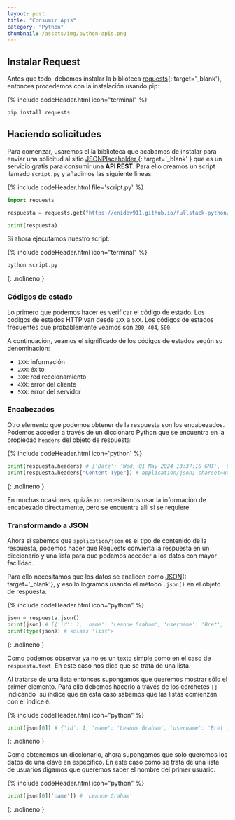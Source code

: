```yaml
---
layout: post
title: "Consumir Apis"
category: "Python"
thumbnail: /assets/img/python-apis.png
---
```


## Instalar Request

Antes que todo, debemos instalar la biblioteca [requests](https://pypi.org/project/requests/){: target='_blank'}, entonces procedemos con la instalación usando pip:

{% include codeHeader.html icon="terminal" %}
```bash
pip install requests
```

## Haciendo solicitudes

Para comenzar, usaremos el la biblioteca que acabamos de instalar para enviar una solicitud al sitio [JSONPlaceholder ](https://jsonplaceholder.typicode.com/){: target='_blank' } que es un servicio gratis para consumir una **API REST**. Para ello creamos un script llamado `script.py` y añadimos las siguiente lineas:

{% include codeHeader.html file='script.py' %}
```python
import requests

respuesta = requests.get("https://enidev911.github.io/fullstack-python/")

print(respuesta)
```

Si ahora ejecutamos nuestro script:

{% include codeHeader.html icon="terminal" %}
```bash
python script.py
```
{: .nolineno }

### Códigos de estado

Lo primero que podemos hacer es verificar el código de estado. Los códigos de estados HTTP van desde `1XX` a `5XX`. Los códigos de estados frecuentes que probablemente veamos son `200`, `404`, `500`.

A continuación, veamos el significado de los códigos de estados según su denominación:

- `1XX`: información
- `2XX`: éxito
- `3XX`: redireccionamiento
- `4XX`: error del cliente
- `5XX`: error del servidor

### Encabezados

Otro elemento que podemos obtener de la respuesta son los encabezados. Podemos acceder a través de un diccionaro Python que se encuentra en la propiedad `headers` del objeto de respuesta:

{% include codeHeader.html icon='python' %}
```python
print(respuesta.headers) # {'Date': 'Wed, 01 May 2024 13:37:15 GMT', 'Content-Type': 'application/json; charset=utf-8', 'Transfer-Encoding': 'chunked', 'Connection': 'keep-alive', 'Report-To': '{"group":"heroku-nel","max_age":3600,"endpoints":[{"url":"https://nel.heroku.com/reports?ts=1714495292&sid=e11707d5-02a7-43ef-b45e-2cf4d2036f7d&s=%2FCC1PKoKy0QWpcf2ZYFyAFxs6vdiUDXoaLAFUSb9Rak%3D"}]}', 'Reporting-Endpoints': 'heroku-nel=https://nel.heroku.com/reports?ts=1714495292&sid=e11707d5-02a7-43ef-b45e-2cf4d2036f7d&s=%2FCC1PKoKy0QWpcf2ZYFyAFxs6vdiUDXoaLAFUSb9Rak%3D', 'Nel': '{"report_to":"heroku-nel","max_age":3600,"success_fraction":0.005,"failure_fraction":0.05,"response_headers":["Via"]}', 'X-Powered-By': 'Express', 'X-Ratelimit-Limit': '1000', 'X-Ratelimit-Remaining': '999', 'X-Ratelimit-Reset': '1714495323', 'Vary': 'Origin, Accept-Encoding', 'Access-Control-Allow-Credentials': 'true', 'Cache-Control': 'max-age=43200', 'Pragma': 'no-cache', 'Expires': '-1', 'X-Content-Type-Options': 'nosniff', 'Etag': 'W/"6b80-Ybsq/K6GwwqrYkAsFxqDXGC7DoM"', 'Content-Encoding': 'gzip', 'Via': '1.1 vegur', 'CF-Cache-Status': 'HIT', 'Age': '4386', 'Server': 'cloudflare', 'CF-RAY': '87d02a4a4f921e7c-EZE', 'alt-svc': 'h3=":443"; ma=86400'}
print(respuesta.headers["Content-Type"]) # application/json; charset=utf-8
```
{: .nolineno }

En muchas ocasiones, quizás no necesitemos usar la información de encabezado directamente, pero se encuentra allí si se requiere.

### Transformando a JSON

Ahora si sabemos que `application/json` es el tipo de contenido de la respuesta, podemos hacer que Requests convierta la respuesta en un diccionario y una lista para que podamos acceder a los datos con mayor facilidad.

Para ello necesitamos que los datos se analicen como [JSON](https://www.json.org/json-es.html){: target='_blank'}, y eso lo logramos usando el método `.json()` en el objeto de respuesta.

{% include codeHeader.html icon="python" %}
```python
json = respuesta.json() 
print(json) # [{'id': 1, 'name': 'Leanne Graham', 'username': 'Bret', 'email': 'Sincere@april.biz', 'address': {'street': 'Kulas Light', 'suite': 'Apt. 556', 'city': 'Gwenborough', 'zipcode': '92998-3874', 'geo': {'lat': '-37.3159', 'lng': '81.1496'}}, 'phone': '1-770-736-8031 x56442', 'website': 'hildegard.org', 'company': {'name': 'Romaguera-Crona', 'catchPhrase': 'Multi-layered client-server neural-net', 'bs': 'harness real-time e-markets'}}, {...}, {...}, {...}, {....}]
print(type(json)) # <class 'list'>
```
{: .nolineno }

Como podemos observar ya no es un texto simple como en el caso de `respuesta.text`. En este caso nos dice que se trata de una lista.

Al tratarse de una lista entonces supongamos que queremos mostrar sólo el primer elemento. Para ello debemos hacerlo a través de los corchetes `[]` indicando ´su índice que en esta caso sabemos que las listas comienzan con el índice `0`:

{% include codeHeader.html icon="python" %}
```python
print(json[0]) # {'id': 1, 'name': 'Leanne Graham', 'username': 'Bret', 'email': 'Sincere@april.biz', 'address': {'street': 'Kulas Light', 'suite': 'Apt. 556', 'city': 'Gwenborough', 'zipcode': '92998-3874', 'geo': {'lat': '-37.3159', 'lng': '81.1496'}}, 'phone': '1-770-736-8031 x56442', 'website': 'hildegard.org', 'company': {'name': 'Romaguera-Crona', 'catchPhrase': 'Multi-layered client-server neural-net', 'bs': 'harness real-time e-markets'}}
```
{: .nolineno }

Como obtenemos un diccionario, ahora supongamos que solo queremos los datos de una clave en específico. En este caso como se trata de una lista de usuarios digamos que queremos saber el nombre del primer usuario:

{% include codeHeader.html icon="python" %}
```python
print(json[0]['name']) # 'Leanne Graham'
```
{: .nolineno }